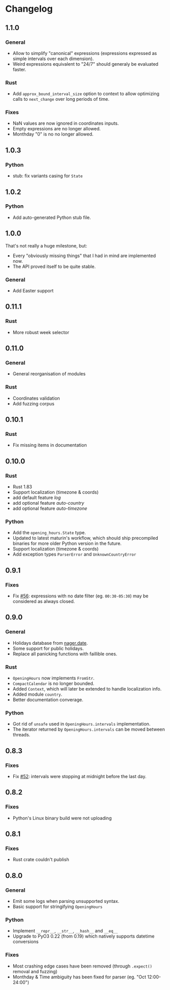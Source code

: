 # Changelog

## 1.1.0

### General

- Allow to simplify "canonical" expressions (expressions expressed as simple
  intervals over each dimension).
- Weird expressions equivalent to "24/7" should generaly be evaluated faster.

### Rust

- Add `approx_bound_interval_size` option to context to allow optimizing calls
  to `next_change` over long periods of time.

### Fixes

- NaN values are now ignored in coordinates inputs.
- Empty expressions are no longer allowed.
- Monthday "0" is no no longer allowed.

## 1.0.3

### Python

- stub: fix variants casing for `State`

## 1.0.2

### Python

- Add auto-generated Python stub file.

## 1.0.0

That's not really a huge milestone, but:

- Every "obviously missing things" that I had in mind are implemented now.
- The API proved itself to be quite stable.

### General

- Add Easter support

## 0.11.1

### Rust

- More robust week selector

## 0.11.0

### General

- General reorganisation of modules

### Rust

- Coordinates validation
- Add fuzzing corpus

## 0.10.1

### Rust

- Fix missing items in documentation

## 0.10.0

### Rust

- Rust 1.83
- Support localization (timezone & coords)
- add default feature _log_
- add optional feature _auto-country_
- add optional feature _auto-timezone_

### Python

- Add the `opening_hours.State` type.
- Updated to latest maturin's workflow, which should ship precompiled binaries
  for more older Python version in the future.
- Support localization (timezone & coords)
- Add exception types `ParserError` and `UnknownCountryError`

## 0.9.1

### Fixes

- Fix [#56](https://github.com/remi-dupre/opening-hours-rs/issues/56):
  expressions with no date filter (eg. `00:30-05:30`) may be considered as
  always closed.

## 0.9.0

### General

- Holidays database from [nager.date](https://date.nager.at/).
- Some support for public holidays.
- Replace all panicking functions with faillible ones.

### Rust

- `OpeningHours` now implements `FromStr`.
- `CompactCalendar` is no longer bounded.
- Added `Context`, which will later be extended to handle localization info.
- Added module `country`.
- Better documentation converage.

### Python

- Got rid of `unsafe` used in `OpeningHours.intervals` implementation.
- The iterator returned by `OpeningHours.intervals` can be moved between
  threads.

## 0.8.3

### Fixes

- Fix [#52](https://github.com/remi-dupre/opening-hours-rs/pull/52): intervals
  were stopping at midnight before the last day.

## 0.8.2

### Fixes

- Python's Linux binary build were not uploading

## 0.8.1

### Fixes

- Rust crate couldn't publish

## 0.8.0

### General

- Emit some logs when parsing unsupported syntax.
- Basic support for stringifying `OpeningHours`

### Python

- Implement `__repr__`, `__str__`, `__hash__` and `__eq__`
- Upgrade to PyO3 0.22 (from 0.19) which natively supports datetime conversions

### Fixes

- Most crashing edge cases have been removed (through `.expect()` removal and fuzzing)
- Monthday & Time ambiguity has been fixed for parser (eg. "Oct 12:00-24:00")
